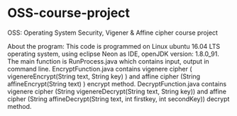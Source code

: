 # OSS-course-project
OSS: Operating System Security, Vigener &amp; Affine cipher course project

About the program:
This code is programmed on Linux ubuntu 16.04 LTS operating system, 
using eclipse Neon as IDE, 
openJDK version: 1.8.0_91.
The main function is RunProcess.java which contains input, output in command line.
EncryptFunction.java contains vigenere cipher ( vigenereEncrypt(String text, String key) ) and affine cipher (String affineEncrypt(String text) ) encrypt method. 
DecryptFunction.java contains vigenere cipher (String vigenereDecrypt(String text, String key)) and affine cipher (String affineDecrypt(String text, int firstkey, int secondKey)) decrypt method. 
